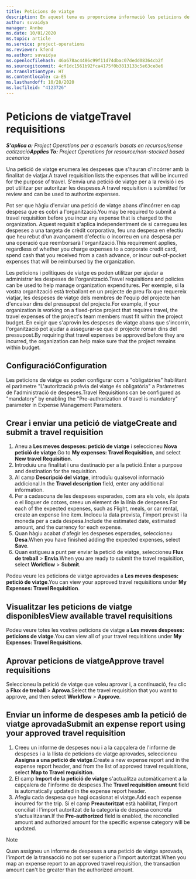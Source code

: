 ```yaml
---
title: Peticions de viatge
description: En aquest tema es proporciona informació les peticions de viatge.
author: suvaidya
manager: Annbe
ms.date: 10/01/2020
ms.topic: article
ms.service: project-operations
ms.reviewer: kfend
ms.author: suvaidya
ms.openlocfilehash: 46a678ac4486c99f11d74dbac07dedd08364cb2f
ms.sourcegitcommit: 4cf1dc1561b92fca4175f0b3813133c5e63ce8e6
ms.translationtype: HT
ms.contentlocale: ca-ES
ms.lasthandoff: 10/28/2020
ms.locfileid: "4123726"
---
```

# <a name="travel-requisitions"></a><span data-ttu-id="d1834-103">Peticions de viatge</span><span class="sxs-lookup"><span data-stu-id="d1834-103">Travel requisitions</span></span>

<span data-ttu-id="d1834-104">_**S'aplica a:** Project Operations per a escenaris basats en recursos/sense cotització_</span><span class="sxs-lookup"><span data-stu-id="d1834-104">_**Applies To:** Project Operations for resource/non-stocked based scenarios_</span></span>

<span data-ttu-id="d1834-105">Una petició de viatge enumera les despeses que s'hauran d'incórrer amb la finalitat de viatjar.</span><span class="sxs-lookup"><span data-stu-id="d1834-105">A travel requisition lists the expenses that will be incurred for the purpose of travel.</span></span> <span data-ttu-id="d1834-106">S'envia una petició de viatge per a la revisió i es pot utilitzar per autoritzar les despeses.</span><span class="sxs-lookup"><span data-stu-id="d1834-106">A travel requisition is submitted for review and can be used to authorize expenses.</span></span>

<span data-ttu-id="d1834-107">Pot ser que hàgiu d'enviar una petició de viatge abans d'incórrer en cap despesa que es cobri a l'organització.</span><span class="sxs-lookup"><span data-stu-id="d1834-107">You may be required to submit a travel requisition before you incur any expense that is charged to the organization.</span></span> <span data-ttu-id="d1834-108">Aquest requisit s'aplica independentment de si carregueu les despeses a una targeta de crèdit corporativa, feu una despesa en efectiu que heu rebut d'un avançament d'efectiu o incorreu en una despesa per una operació que reemborsarà l'organització.</span><span class="sxs-lookup"><span data-stu-id="d1834-108">This requirement applies, regardless of whether you charge expenses to a corporate credit card, spend cash that you received from a cash advance, or incur out-of-pocket expenses that will be reimbursed by the organization.</span></span>

<span data-ttu-id="d1834-109">Les peticions i polítiques de viatge es poden utilitzar per ajudar a administrar les despeses de l'organització.</span><span class="sxs-lookup"><span data-stu-id="d1834-109">Travel requisitions and policies can be used to help manage organization expenditures.</span></span> <span data-ttu-id="d1834-110">Per exemple, si la vostra organització està treballant en un projecte de preu fix que requereix viatjar, les despeses de viatge dels membres de l'equip del projecte han d'encaixar dins del pressupost del projecte.</span><span class="sxs-lookup"><span data-stu-id="d1834-110">For example, if your organization is working on a fixed-price project that requires travel, the travel expenses of the project's team members must fit within the project budget.</span></span> <span data-ttu-id="d1834-111">En exigir que s'aprovin les despeses de viatge abans que s'incorrin, l'organització pot ajudar a assegurar-se que el projecte roman dins del pressupost.</span><span class="sxs-lookup"><span data-stu-id="d1834-111">By requiring that travel expenses be approved before they are incurred, the organization can help make sure that the project remains within budget.</span></span>

## <a name="configuration"></a><span data-ttu-id="d1834-112">Configuració</span><span class="sxs-lookup"><span data-stu-id="d1834-112">Configuration</span></span> 

<span data-ttu-id="d1834-113">Les peticions de viatge es poden configurar com a "obligatòries" habilitant el paràmetre "L'autorització prèvia del viatge és obligatòria" a Paràmetres de l'administració de despeses.</span><span class="sxs-lookup"><span data-stu-id="d1834-113">Travel Requisitions can be configured as "mandatory" by enabling the "Pre-authorization of travel is mandatory" parameter in Expense Management Parameters.</span></span> 

## <a name="create-and-submit-a-travel-requisition"></a><span data-ttu-id="d1834-114">Crear i enviar una petició de viatge</span><span class="sxs-lookup"><span data-stu-id="d1834-114">Create and submit a travel requisition</span></span>

1. <span data-ttu-id="d1834-115">Aneu a **Les meves despeses: petició de viatge** i seleccioneu **Nova petició de viatge**.</span><span class="sxs-lookup"><span data-stu-id="d1834-115">Go to **My expenses: Travel Requisition**, and select **New travel Requisition**.</span></span>
2. <span data-ttu-id="d1834-116">Introduïu una finalitat i una destinació per a la petició.</span><span class="sxs-lookup"><span data-stu-id="d1834-116">Enter a purpose and destination for the requisition.</span></span>
3. <span data-ttu-id="d1834-117">Al camp **Descripció del viatge**, introduïu qualsevol informació addicional.</span><span class="sxs-lookup"><span data-stu-id="d1834-117">In the  **Travel description** field, enter any additional information.</span></span> 
4. <span data-ttu-id="d1834-118">Per a cadascuna de les despeses esperades, com ara els vols, els àpats o el lloguer de cotxes, creeu un element de la línia de despeses.</span><span class="sxs-lookup"><span data-stu-id="d1834-118">For each of the expected expenses, such as Flight, meals, or car rental, create an expense line item.</span></span> <span data-ttu-id="d1834-119">Incloeu la data prevista, l'import previst i la moneda per a cada despesa.</span><span class="sxs-lookup"><span data-stu-id="d1834-119">Include the estimated date, estimated amount, and the currency for each expense.</span></span> 
5. <span data-ttu-id="d1834-120">Quan hàgiu acabat d'afegir les despeses esperades, seleccioneu **Desa**.</span><span class="sxs-lookup"><span data-stu-id="d1834-120">When you have finished adding the expected expenses, select **Save**.</span></span>
6. <span data-ttu-id="d1834-121">Quan estigueu a punt per enviar la petició de viatge, seleccioneu **Flux de treball** > **Envia**.</span><span class="sxs-lookup"><span data-stu-id="d1834-121">When you are ready to submit the travel requisition, select **Workflow** > **Submit**.</span></span>

<span data-ttu-id="d1834-122">Podeu veure les peticions de viatge aprovades a **Les meves despeses: petició de viatge**.</span><span class="sxs-lookup"><span data-stu-id="d1834-122">You can view your approved travel requisitions under **My Expenses: Travel Requisition**.</span></span> 

## <a name="view-available-travel-requisitions"></a><span data-ttu-id="d1834-123">Visualitzar les peticions de viatge disponibles</span><span class="sxs-lookup"><span data-stu-id="d1834-123">View available travel requisitions</span></span>

<span data-ttu-id="d1834-124">Podeu veure totes les vostres peticions de viatge a **Les meves despeses: peticions de viatge**.</span><span class="sxs-lookup"><span data-stu-id="d1834-124">You can view all of your travel requisitions under **My Expenses: Travel Requisitions**.</span></span>

## <a name="approve-travel-requisitions"></a><span data-ttu-id="d1834-125">Aprovar peticions de viatge</span><span class="sxs-lookup"><span data-stu-id="d1834-125">Approve travel requisitions</span></span>

<span data-ttu-id="d1834-126">Seleccioneu la petició de viatge que voleu aprovar i, a continuació, feu clic a **Flux de treball** > **Aprova**.</span><span class="sxs-lookup"><span data-stu-id="d1834-126">Select the travel requisition that you want to approve, and then select **Workflow** > **Approve**.</span></span>  

## <a name="submit-an-expense-report-using-your-approved-travel-requisition"></a><span data-ttu-id="d1834-127">Enviar un informe de despeses amb la petició de viatge aprovada</span><span class="sxs-lookup"><span data-stu-id="d1834-127">Submit an expense report using your approved travel requisition</span></span>

1. <span data-ttu-id="d1834-128">Creeu un informe de despeses nou i a la capçalera de l'informe de despeses i a la llista de peticions de viatge aprovades, seleccioneu **Assigna a una petició de viatge**.</span><span class="sxs-lookup"><span data-stu-id="d1834-128">Create a new expense report and in the expense report header, and from the list of approved travel requisitions, select **Map to Travel requisition**.</span></span>
2. <span data-ttu-id="d1834-129">El camp **Import de la petició de viatge** s'actualitza automàticament a la capçalera de l'informe de despeses.</span><span class="sxs-lookup"><span data-stu-id="d1834-129">The **Travel requisition amount** field is automatically updated in the expense report header.</span></span>
3. <span data-ttu-id="d1834-130">Afegiu cada despesa que hagi ocasionat el viatge.</span><span class="sxs-lookup"><span data-stu-id="d1834-130">Add each expense incurred for the trip.</span></span> <span data-ttu-id="d1834-131">Si el camp **Preautoritzat** està habilitat, l'import conciliat i l'import autoritzat de la categoria de despesa concreta s'actualitzaran.</span><span class="sxs-lookup"><span data-stu-id="d1834-131">If the **Pre-authorized** field is enabled, the reconciled amount and authorized amount for the specific expense category will be updated.</span></span>

> [!NOTE]
> <span data-ttu-id="d1834-132">Quan assigneu un informe de despeses a una petició de viatge aprovada, l'import de la transacció no pot ser superior a l'import autoritzat.</span><span class="sxs-lookup"><span data-stu-id="d1834-132">When you map an expense report to an approved travel requisition, the transaction amount can't be greater than the authorized amount.</span></span> 
